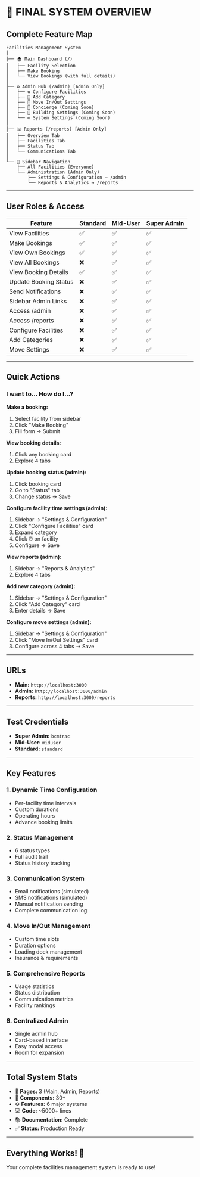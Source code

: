 # 🎯 FINAL SYSTEM OVERVIEW

## Complete Feature Map

```
Facilities Management System
│
├── 🏠 Main Dashboard (/)
│   ├── Facility Selection
│   ├── Make Booking
│   └── View Bookings (with full details)
│
├── ⚙️ Admin Hub (/admin) [Admin Only]
│   ├── ⚙️ Configure Facilities
│   ├── 📁 Add Category
│   ├── 🚚 Move In/Out Settings
│   ├── 🔔 Concierge (Coming Soon)
│   ├── 🏢 Building Settings (Coming Soon)
│   └── ⚙️ System Settings (Coming Soon)
│
├── 📊 Reports (/reports) [Admin Only]
│   ├── Overview Tab
│   ├── Facilities Tab
│   ├── Status Tab
│   └── Communications Tab
│
└── 🎯 Sidebar Navigation
    ├── All Facilities (Everyone)
    └── Administration (Admin Only)
        ├── Settings & Configuration → /admin
        └── Reports & Analytics → /reports
```

---

## User Roles & Access

| Feature | Standard | Mid-User | Super Admin |
|---------|----------|----------|-------------|
| View Facilities | ✅ | ✅ | ✅ |
| Make Bookings | ✅ | ✅ | ✅ |
| View Own Bookings | ✅ | ✅ | ✅ |
| View All Bookings | ❌ | ✅ | ✅ |
| View Booking Details | ✅ | ✅ | ✅ |
| Update Booking Status | ❌ | ✅ | ✅ |
| Send Notifications | ❌ | ✅ | ✅ |
| Sidebar Admin Links | ❌ | ✅ | ✅ |
| Access /admin | ❌ | ✅ | ✅ |
| Access /reports | ❌ | ✅ | ✅ |
| Configure Facilities | ❌ | ✅ | ✅ |
| Add Categories | ❌ | ✅ | ✅ |
| Move Settings | ❌ | ✅ | ✅ |

---

## Quick Actions

### I want to... How do I...?

**Make a booking:**
1. Select facility from sidebar
2. Click "Make Booking"
3. Fill form → Submit

**View booking details:**
1. Click any booking card
2. Explore 4 tabs

**Update booking status (admin):**
1. Click booking card
2. Go to "Status" tab
3. Change status → Save

**Configure facility time settings (admin):**
1. Sidebar → "Settings & Configuration"
2. Click "Configure Facilities" card
3. Expand category
4. Click ⏰ on facility
5. Configure → Save

**View reports (admin):**
1. Sidebar → "Reports & Analytics"
2. Explore 4 tabs

**Add new category (admin):**
1. Sidebar → "Settings & Configuration"
2. Click "Add Category" card
3. Enter details → Save

**Configure move settings (admin):**
1. Sidebar → "Settings & Configuration"
2. Click "Move In/Out Settings" card
3. Configure across 4 tabs → Save

---

## URLs

- **Main:** `http://localhost:3000`
- **Admin:** `http://localhost:3000/admin`
- **Reports:** `http://localhost:3000/reports`

---

## Test Credentials

- **Super Admin:** `bcmtrac`
- **Mid-User:** `miduser`
- **Standard:** `standard`

---

## Key Features

### 1. Dynamic Time Configuration
- Per-facility time intervals
- Custom durations
- Operating hours
- Advance booking limits

### 2. Status Management
- 6 status types
- Full audit trail
- Status history tracking

### 3. Communication System
- Email notifications (simulated)
- SMS notifications (simulated)
- Manual notification sending
- Complete communication log

### 4. Move In/Out Management
- Custom time slots
- Duration options
- Loading dock management
- Insurance & requirements

### 5. Comprehensive Reports
- Usage statistics
- Status distribution
- Communication metrics
- Facility rankings

### 6. Centralized Admin
- Single admin hub
- Card-based interface
- Easy modal access
- Room for expansion

---

## Total System Stats

- 📄 **Pages:** 3 (Main, Admin, Reports)
- 🎨 **Components:** 30+
- ⚙️ **Features:** 6 major systems
- 💻 **Code:** ~5000+ lines
- 📚 **Documentation:** Complete
- ✅ **Status:** Production Ready

---

## Everything Works! 🎉

Your complete facilities management system is ready to use!
